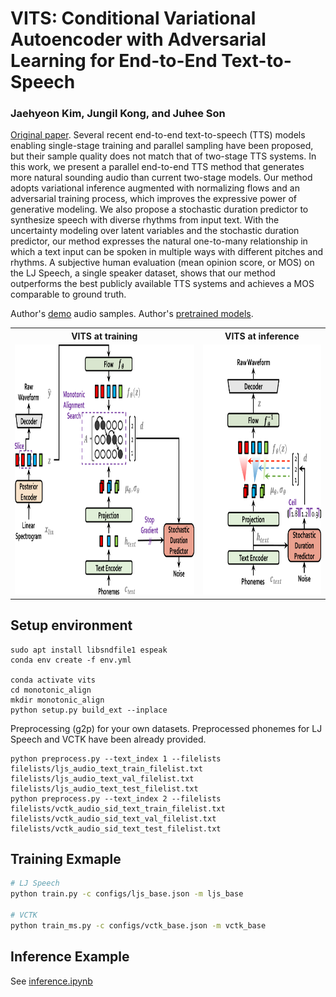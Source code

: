 # VITS: Conditional Variational Autoencoder with Adversarial Learning for End-to-End Text-to-Speech
### Jaehyeon Kim, Jungil Kong, and Juhee Son
[Original paper](https://arxiv.org/abs/2106.06103). Several recent end-to-end text-to-speech (TTS) models enabling single-stage training and parallel sampling have been
proposed, but their sample quality does not match that of two-stage TTS systems. In this work, we present a parallel
end-to-end TTS method that generates more natural sounding audio than current two-stage models. Our method adopts
variational inference augmented with normalizing flows and an adversarial training process, which improves the
expressive power of generative modeling. We also propose a stochastic duration predictor to synthesize speech with
diverse rhythms from input text. With the uncertainty modeling over latent variables and the stochastic duration
predictor, our method expresses the natural one-to-many relationship in which a text input can be spoken in multiple
ways with different pitches and rhythms. A subjective human evaluation (mean opinion score, or MOS) on the LJ Speech, a
single speaker dataset, shows that our method outperforms the best publicly available TTS systems and achieves a MOS
comparable to ground truth.

Author's [demo](https://jaywalnut310.github.io/vits-demo/index.html) audio samples. Author's [pretrained models](https://drive.google.com/drive/folders/1ksarh-cJf3F5eKJjLVWY0X1j1qsQqiS2?usp=sharing).

<table style="width:100%">
  <tr>
    <th>VITS at training</th>
    <th>VITS at inference</th>
  </tr>
  <tr>
    <td><img src="resources/fig_1a.png" alt="VITS at training" height="400"></td>
    <td><img src="resources/fig_1b.png" alt="VITS at inference" height="400"></td>
  </tr>
</table>

## Setup environment
```commandline
sudo apt install libsndfile1 espeak
conda env create -f env.yml

conda activate vits
cd monotonic_align
mkdir monotonic_align
python setup.py build_ext --inplace
```
Preprocessing (g2p) for your own datasets. Preprocessed phonemes for LJ Speech and VCTK have been already provided.
```commandline
python preprocess.py --text_index 1 --filelists filelists/ljs_audio_text_train_filelist.txt filelists/ljs_audio_text_val_filelist.txt filelists/ljs_audio_text_test_filelist.txt 
python preprocess.py --text_index 2 --filelists filelists/vctk_audio_sid_text_train_filelist.txt filelists/vctk_audio_sid_text_val_filelist.txt filelists/vctk_audio_sid_text_test_filelist.txt
```

## Training Exmaple

```sh
# LJ Speech
python train.py -c configs/ljs_base.json -m ljs_base

# VCTK
python train_ms.py -c configs/vctk_base.json -m vctk_base
```

## Inference Example

See [inference.ipynb](inference.ipynb)
